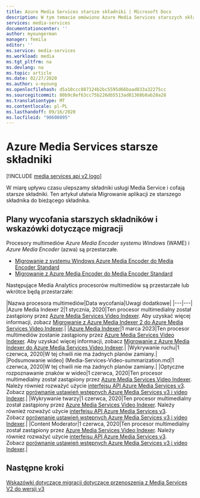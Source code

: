 ```yaml
---
title: Azure Media Services starsze składniki | Microsoft Docs
description: W tym temacie omówiono Azure Media Services starszych składników.
services: media-services
documentationcenter: ''
author: myoungerman
manager: femila
editor: ''
ms.service: media-services
ms.workload: media
ms.tgt_pltfrm: na
ms.devlang: na
ms.topic: article
ms.date: 02/27/2020
ms.author: v-myoung
ms.openlocfilehash: d5a10ccc887124b2bc5595d66baad833a32275cc
ms.sourcegitcommit: 80b9c8ef63cc75b226db5513ad81368b8ab28a28
ms.translationtype: MT
ms.contentlocale: pl-PL
ms.lasthandoff: 09/16/2020
ms.locfileid: "90600895"
---
```

# <a name="azure-media-services-legacy-components"></a>Azure Media Services starsze składniki

[!INCLUDE [media services api v2 logo](./includes/v2-hr.md)]

W miarę upływu czasu ulepszamy składniki usługi Media Service i cofają starsze składniki. Ten artykuł ułatwia Migrowanie aplikacji ze starszego składnika do bieżącego składnika.
 
## <a name="retirement-plans-of-legacy-components-and-migration-guidance"></a>Plany wycofania starszych składników i wskazówki dotyczące migracji

Procesory multimediów *Azure Media Encoder systemu Windows* (WAME) i *Azure Media Encoder* (azwa) są przestarzałe.

* [Migrowanie z systemu Windows Azure Media Encoder do Media Encoder Standard](migrate-windows-azure-media-encoder.md)
* [Migrowanie z Azure Media Encoder do Media Encoder Standard](migrate-azure-media-encoder.md)

Następujące Media Analytics procesorów multimediów są przestarzałe lub wkrótce będą przestarzałe:  
 
|Nazwa procesora multimediów|Data wycofania|Uwagi dodatkowe|
|---|---|
|Azure Media Indexer 2|1 stycznia, 2020|Ten procesor multimedialny został zastąpiony przez [Azure Media Services Video Indexer](../video-indexer/index.yml). Aby uzyskać więcej informacji, zobacz [Migrowanie z Azure Media Indexer 2 do Azure Media Services Video Indexer](migrate-indexer-v1-v2.md).|
|[Azure Media Indexer](media-services-index-content.md)|1 marca 2023|Ten procesor multimediów zostanie zastąpiony przez [Azure Media Services Video Indexer](../video-indexer/index.yml). Aby uzyskać więcej informacji, zobacz [Migrowanie z Azure Media Indexer do Azure Media Services Video Indexer](migrate-indexer-v1-v2.md).|
|Wykrywanie ruchu|1 czerwca, 2020|W tej chwili nie ma żadnych planów zamiany.|
|Podsumowanie wideo] (Media-Services-Video-summarization.md|1 czerwca, 2020|W tej chwili nie ma żadnych planów zamiany.|
|Optyczne rozpoznawanie znaków w wideo|1 czerwca, 2020|Ten procesor multimedialny został zastąpiony przez [Azure Media Services Video Indexer](../video-indexer/index.yml). Należy również rozważyć użycie [interfejsu API Azure Media Services v3](../latest/analyzing-video-audio-files-concept.md). <br/>Zobacz [porównanie ustawień wstępnych Azure Media Services v3 i video Indexer](../video-indexer/compare-video-indexer-with-media-services-presets.md).|
|Wykrywanie twarzy|1 czerwca, 2020|Ten procesor multimedialny został zastąpiony przez [Azure Media Services Video Indexer](../video-indexer/index.yml). Należy również rozważyć użycie [interfejsu API Azure Media Services v3](../latest/analyzing-video-audio-files-concept.md). <br/>Zobacz [porównanie ustawień wstępnych Azure Media Services v3 i video Indexer](../video-indexer/compare-video-indexer-with-media-services-presets.md).|
|Content Moderator|1 czerwca, 2020|Ten procesor multimedialny został zastąpiony przez [Azure Media Services Video Indexer](../video-indexer/index.yml). Należy również rozważyć użycie [interfejsu API Azure Media Services v3](../latest/analyzing-video-audio-files-concept.md). <br/>Zobacz [porównanie ustawień wstępnych Azure Media Services v3 i video Indexer](../video-indexer/compare-video-indexer-with-media-services-presets.md).|

## <a name="next-steps"></a>Następne kroki

[Wskazówki dotyczące migracji dotyczące przenoszenia z Media Services V2 do wersji v3](../latest/migrate-from-v2-to-v3.md)
